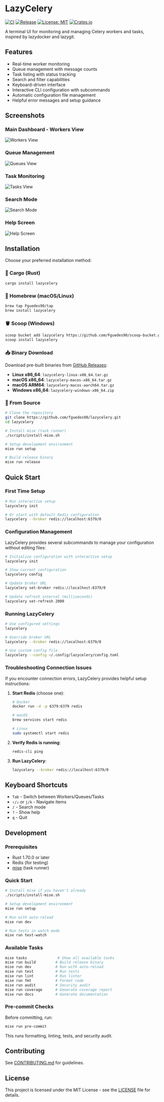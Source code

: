 # LazyCelery

[![CI](https://github.com/fguedes90/lazycelery/workflows/CI/badge.svg)](https://github.com/fguedes90/lazycelery/actions/workflows/ci.yml)
[![Release](https://github.com/fguedes90/lazycelery/workflows/Release/badge.svg)](https://github.com/fguedes90/lazycelery/releases)
[![License: MIT](https://img.shields.io/badge/License-MIT-yellow.svg)](https://opensource.org/licenses/MIT)
[![Crates.io](https://img.shields.io/crates/v/lazycelery.svg)](https://crates.io/crates/lazycelery)

A terminal UI for monitoring and managing Celery workers and tasks, inspired by lazydocker and lazygit.

## Features

- Real-time worker monitoring
- Queue management with message counts
- Task listing with status tracking
- Search and filter capabilities
- Keyboard-driven interface
- Interactive CLI configuration with subcommands
- Automatic configuration file management
- Helpful error messages and setup guidance

## Screenshots

### Main Dashboard - Workers View
![Workers View](screenshots/workers-view.png)

### Queue Management
![Queues View](screenshots/queues-view.png)

### Task Monitoring
![Tasks View](screenshots/tasks-view.png)

### Search Mode
![Search Mode](screenshots/search-mode.png)

### Help Screen
![Help Screen](screenshots/help-screen.png)

## Installation

Choose your preferred installation method:

### 🦀 Cargo (Rust)

```bash
cargo install lazycelery
```

### 🍺 Homebrew (macOS/Linux)

```bash
brew tap Fguedes90/tap
brew install lazycelery
```

### 🪣 Scoop (Windows)

```bash
scoop bucket add lazycelery https://github.com/Fguedes90/scoop-bucket.git
scoop install lazycelery
```

### 📥 Binary Download

Download pre-built binaries from [GitHub Releases](https://github.com/Fguedes90/lazycelery/releases):

- **Linux x86_64**: `lazycelery-linux-x86_64.tar.gz`
- **macOS x86_64**: `lazycelery-macos-x86_64.tar.gz`  
- **macOS ARM64**: `lazycelery-macos-aarch64.tar.gz`
- **Windows x86_64**: `lazycelery-windows-x86_64.zip`

### 🔧 From Source

```bash
# Clone the repository
git clone https://github.com/fguedes90/lazycelery.git
cd lazycelery

# Install mise (task runner)
./scripts/install-mise.sh

# Setup development environment
mise run setup

# Build release binary
mise run release
```

## Quick Start

### First Time Setup

```bash
# Run interactive setup
lazycelery init

# Or start with default Redis configuration
lazycelery --broker redis://localhost:6379/0
```

### Configuration Management

LazyCelery provides several subcommands to manage your configuration without editing files:

```bash
# Initialize configuration with interactive setup
lazycelery init

# Show current configuration
lazycelery config

# Update broker URL
lazycelery set-broker redis://localhost:6379/0

# Update refresh interval (milliseconds)
lazycelery set-refresh 2000
```

### Running LazyCelery

```bash
# Use configured settings
lazycelery

# Override broker URL
lazycelery --broker redis://localhost:6379/0

# Use custom config file
lazycelery --config ~/.config/lazycelery/config.toml
```

### Troubleshooting Connection Issues

If you encounter connection errors, LazyCelery provides helpful setup instructions:

1. **Start Redis** (choose one):
   ```bash
   # Docker
   docker run -d -p 6379:6379 redis
   
   # macOS
   brew services start redis
   
   # Linux
   sudo systemctl start redis
   ```

2. **Verify Redis is running**:
   ```bash
   redis-cli ping
   ```

3. **Run LazyCelery**:
   ```bash
   lazycelery --broker redis://localhost:6379/0
   ```

## Keyboard Shortcuts

- `Tab` - Switch between Workers/Queues/Tasks
- `↑/↓` or `j/k` - Navigate items
- `/` - Search mode
- `?` - Show help
- `q` - Quit

## Development

### Prerequisites

- Rust 1.70.0 or later
- Redis (for testing)
- [mise](https://mise.jdx.dev/) (task runner)

### Quick Start

```bash
# Install mise if you haven't already
./scripts/install-mise.sh

# Setup development environment
mise run setup

# Run with auto-reload
mise run dev

# Run tests in watch mode
mise run test-watch
```

### Available Tasks

```bash
mise tasks              # Show all available tasks
mise run build         # Build release binary
mise run dev           # Run with auto-reload
mise run test          # Run tests
mise run lint          # Run linter
mise run fmt           # Format code
mise run audit         # Security audit
mise run coverage      # Generate coverage report
mise run docs          # Generate documentation
```

### Pre-commit Checks

Before committing, run:

```bash
mise run pre-commit
```

This runs formatting, linting, tests, and security audit.

## Contributing

See [CONTRIBUTING.md](CONTRIBUTING.md) for guidelines.

## License

This project is licensed under the MIT License - see the [LICENSE](LICENSE) file for details.
